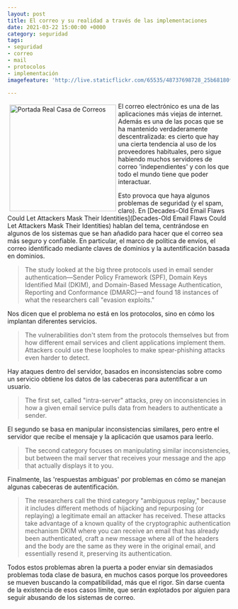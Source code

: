 ```yaml
---
layout: post
title: El correo y su realidad a través de las implementaciones
date: 2021-03-22 15:00:00 +0000
category: seguridad
tags:
- seguridad
- correo
- mail
- protocolos
- implementación
imagefeature: 'http://live.staticflickr.com/65535/48737698728_25b68180f2.jpg'

---
```

<a href="https://www.flickr.com/photos/fernand0/48737698728/" title="Portada Real Casa de Correos "><img src="http://live.staticflickr.com/65535/48737698728_25b68180f2.jpg" alt="Portada Real Casa de Correos " width="240" style="float:left; margin:5px"></a>
El correo electrónico es una de las aplicaciones más viejas de internet. Además es una de las pocas que se ha mantenido verdaderamente descentralizada: es cierto que hay una cierta tendencia al uso de los proveedores habituales, pero sigue habiendo muchos servidores de correo 'independientes' y con los que todo el mundo tiene que poder interactuar.

Esto provoca que haya algunos problemas de seguridad (y el spam, claro). En [Decades-Old Email Flaws Could Let Attackers Mask Their Identities](Decades-Old Email Flaws Could Let Attackers Mask Their Identities) hablan del tema, centrándose en algunos de los sistemas que se han añadido para hacer que el correo sea más seguro y confiable.
En particular, el marco de política de envíos, el correo identificado mediante claves de dominios y la autentificación basada en dominios.

> The study looked at the big three protocols used in email sender authentication—Sender Policy Framework (SPF), Domain Keys Identified Mail (DKIM), and Domain-Based Message Authentication, Reporting and Conformance (DMARC)—and found 18 instances of what the researchers call "evasion exploits." 

Nos dicen que el problema no está en los protocolos, sino en cómo los implantan diferentes servicios.

> The vulnerabilities don't stem from the protocols themselves but from how different email services and client applications implement them. Attackers could use these loopholes to make spear-phishing attacks even harder to detect.

Hay ataques dentro del servidor, basados en inconsistencias sobre como un servicio obtiene los datos de las cabeceras para autentificar a un usuario.

>  The first set, called "intra-server" attacks, prey on inconsistencies in how a given email service pulls data from headers to authenticate a sender. 

El segundo se basa en manipular inconsistencias similares, pero entre el servidor que recibe el mensaje y la aplicación que usamos para leerlo.

> The second category focuses on manipulating similar inconsistencies, but between the mail server that receives your message and the app that actually displays it to you. 

Finalmente, las 'respuestas ambiguas' por problemas en cómo se manejan algunas cabeceras de autentificación.

> The researchers call the third category "ambiguous replay," because it includes different methods of hijacking and repurposing (or replaying) a legitimate email an attacker has received. These attacks take advantage of a known quality of the cryptographic authentication mechanism DKIM where you can receive an email that has already been authenticated, craft a new message where all of the headers and the body are the same as they were in the original email, and essentially resend it, preserving its authentication. 

Todos estos problemas abren la puerta a poder enviar sin demasiados problemas toda clase de basura, en muchos casos porque los proveedores se mueven buscando la compatibilidad, más que el rigor. Sin darse cuenta de la existencia de esos casos límite, que serán explotados por alguien  para seguir abusando de los sistemas de correo.


